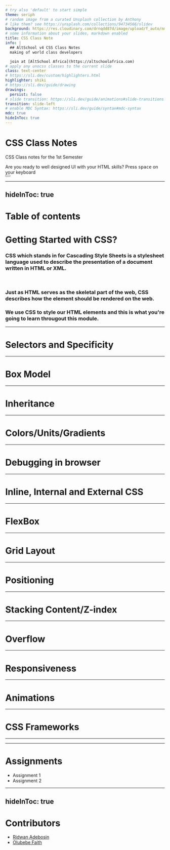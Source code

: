 ```yaml
---
# try also 'default' to start simple
theme: seriph
# random image from a curated Unsplash collection by Anthony
# like them? see https://unsplash.com/collections/94734566/slidev
background: https://res.cloudinary.com/drnqdd87d/image/upload/f_auto/nmgakkzd3lmlibnfosps
# some information about your slides, markdown enabled
title: CSS Class Note
info: |
  ## AltSchool v4 CSS Class Notes
  making of world class developers

  join at [AltSchool Africa](https://altschoolafrica.com)
# apply any unocss classes to the current slide
class: text-center
# https://sli.dev/custom/highlighters.html
highlighter: shiki
# https://sli.dev/guide/drawing
drawings:
  persist: false
# slide transition: https://sli.dev/guide/animations#slide-transitions
transition: slide-left
# enable MDC Syntax: https://sli.dev/guide/syntax#mdc-syntax
mdc: true
hideInToc: true
---
```


# CSS Class Notes

CSS Class notes for the 1st Semester

<div class="pt-12">
  <span @click="$slidev.nav.next" class="px-2 py-1 rounded cursor-pointer" hover="bg-white bg-opacity-10">
    Are you ready to well designed UI with your HTML skills? Press <kbd>space</kbd> on your keyboard <carbon:arrow-right class="inline"/>
  </span>
</div>

<div class="abs-br m-6 flex gap-2">
  <button @click="$slidev.nav.openInEditor()" title="Open in Editor" class="text-xl slidev-icon-btn opacity-50 !border-none !hover:text-white">
    <carbon:edit />
  </button>
  <a href="https://github.com/oluwasetemi/css-note" target="_blank" alt="GitHub" title="Open in GitHub"
    class="text-xl slidev-icon-btn opacity-50 !border-none !hover:text-white">
    <carbon-logo-github />
  </a>
  <a href="https://github.com/Oluwasetemi/css-note/releases" target="_blank" alt="Download" title="Download PDF or PPTX version of the slide"
    class="text-xl slidev-icon-btn opacity-50 !border-none !hover:text-white">
    <carbon-download />
  </a>
</div>

<!--
The last comment block of each slide will be treated as slide notes. It will be visible and editable in Presenter Mode along with the slide. [Read more in the docs](https://sli.dev/guide/syntax.html#notes)
-->
---
hideInToc: true
---

# Table of contents

<Toc columns="2" minDepth="1" maxDepth="2"></Toc>
---

# Getting Started with CSS?


### CSS which stands in for Cascading Style Sheets is a stylesheet language used to describe the presentation of a document written in HTML or XML. 
<br/>

### Just as HTML serves as the skeletal part of the web, CSS describes how the element should be rendered on the web.

### We use CSS to style our HTML elements and this is what you're going to learn througout this module.
---

# Selectors and Specificity



---

# Box Model



---

# Inheritance



---

# Colors/Units/Gradients



---

# Debugging in browser



---

# Inline, Internal and External CSS



---

# FlexBox



---

# Grid Layout



--- 

# Positioning



---

# Stacking Content/Z-index



---

# Overflow



---

# Responsiveness



---

# Animations



---



# CSS Frameworks
---

<CounterReact />

---

# Assignments

<ul>
  <li ><a @click="$slidev.nav.next()">Assignment 1</a></li>
  <li ><a @click="$slidev.nav.go(113)">Assignment 2</a></li>
</ul>

---
hideInToc: true
---
# Contributors


- [Ridwan Adebosin](https://github.com/RidwanAdebosin)
- [Olubebe Faith](https://github.com/Olubebe)
